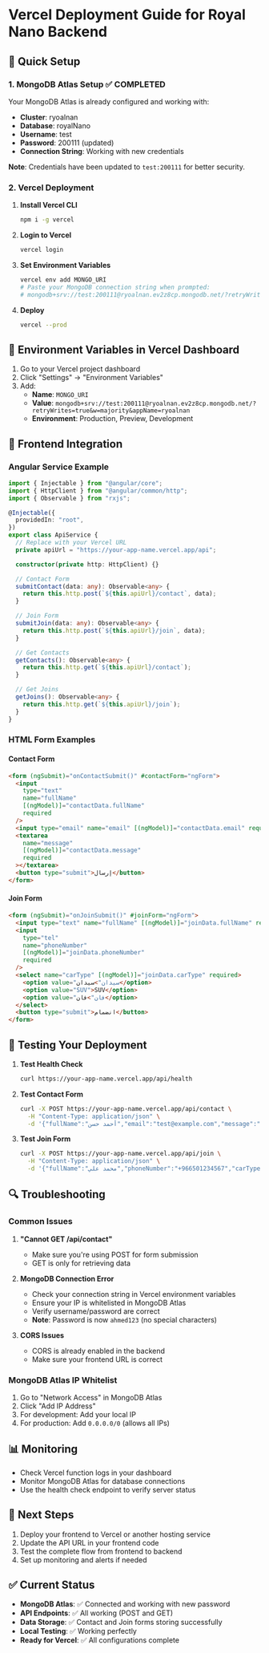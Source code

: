 # Vercel Deployment Guide for Royal Nano Backend

## 🚀 Quick Setup

### 1. MongoDB Atlas Setup ✅ COMPLETED

Your MongoDB Atlas is already configured and working with:

- **Cluster**: ryoalnan
- **Database**: royalNano
- **Username**: test
- **Password**: 200111 (updated)
- **Connection String**: Working with new credentials

**Note**: Credentials have been updated to `test:200111` for better security.

### 2. Vercel Deployment

1. **Install Vercel CLI**

   ```bash
   npm i -g vercel
   ```

2. **Login to Vercel**

   ```bash
   vercel login
   ```

3. **Set Environment Variables**

   ```bash
   vercel env add MONGO_URI
   # Paste your MongoDB connection string when prompted:
   # mongodb+srv://test:200111@ryoalnan.ev2z8cp.mongodb.net/?retryWrites=true&w=majority&appName=ryoalnan
   ```

4. **Deploy**

   ```bash
   vercel --prod
   ```

## 🔧 Environment Variables in Vercel Dashboard

1. Go to your Vercel project dashboard
2. Click "Settings" → "Environment Variables"
3. Add:
   - **Name**: `MONGO_URI`
   - **Value**: `mongodb+srv://test:200111@ryoalnan.ev2z8cp.mongodb.net/?retryWrites=true&w=majority&appName=ryoalnan`
   - **Environment**: Production, Preview, Development

## 📱 Frontend Integration

### Angular Service Example

```typescript
import { Injectable } from "@angular/core";
import { HttpClient } from "@angular/common/http";
import { Observable } from "rxjs";

@Injectable({
  providedIn: "root",
})
export class ApiService {
  // Replace with your Vercel URL
  private apiUrl = "https://your-app-name.vercel.app/api";

  constructor(private http: HttpClient) {}

  // Contact Form
  submitContact(data: any): Observable<any> {
    return this.http.post(`${this.apiUrl}/contact`, data);
  }

  // Join Form
  submitJoin(data: any): Observable<any> {
    return this.http.post(`${this.apiUrl}/join`, data);
  }

  // Get Contacts
  getContacts(): Observable<any> {
    return this.http.get(`${this.apiUrl}/contact`);
  }

  // Get Joins
  getJoins(): Observable<any> {
    return this.http.get(`${this.apiUrl}/join`);
  }
}
```

### HTML Form Examples

#### Contact Form

```html
<form (ngSubmit)="onContactSubmit()" #contactForm="ngForm">
  <input
    type="text"
    name="fullName"
    [(ngModel)]="contactData.fullName"
    required
  />
  <input type="email" name="email" [(ngModel)]="contactData.email" required />
  <textarea
    name="message"
    [(ngModel)]="contactData.message"
    required
  ></textarea>
  <button type="submit">إرسال</button>
</form>
```

#### Join Form

```html
<form (ngSubmit)="onJoinSubmit()" #joinForm="ngForm">
  <input type="text" name="fullName" [(ngModel)]="joinData.fullName" required />
  <input
    type="tel"
    name="phoneNumber"
    [(ngModel)]="joinData.phoneNumber"
    required
  />
  <select name="carType" [(ngModel)]="joinData.carType" required>
    <option value="سيدان">سيدان</option>
    <option value="SUV">SUV</option>
    <option value="فان">فان</option>
  </select>
  <button type="submit">انضمام</button>
</form>
```

## 🧪 Testing Your Deployment

1. **Test Health Check**

   ```bash
   curl https://your-app-name.vercel.app/api/health
   ```

2. **Test Contact Form**

   ```bash
   curl -X POST https://your-app-name.vercel.app/api/contact \
     -H "Content-Type: application/json" \
     -d '{"fullName":"أحمد حسن","email":"test@example.com","message":"مرحباً"}'
   ```

3. **Test Join Form**

   ```bash
   curl -X POST https://your-app-name.vercel.app/api/join \
     -H "Content-Type: application/json" \
     -d '{"fullName":"محمد علي","phoneNumber":"+966501234567","carType":"سيدان"}'
   ```

## 🔍 Troubleshooting

### Common Issues

1. **"Cannot GET /api/contact"**

   - Make sure you're using POST for form submission
   - GET is only for retrieving data

2. **MongoDB Connection Error**

   - Check your connection string in Vercel environment variables
   - Ensure your IP is whitelisted in MongoDB Atlas
   - Verify username/password are correct
   - **Note**: Password is now `ahmed123` (no special characters)

3. **CORS Issues**

   - CORS is already enabled in the backend
   - Make sure your frontend URL is correct

### MongoDB Atlas IP Whitelist

1. Go to "Network Access" in MongoDB Atlas
2. Click "Add IP Address"
3. For development: Add your local IP
4. For production: Add `0.0.0.0/0` (allows all IPs)

## 📊 Monitoring

- Check Vercel function logs in your dashboard
- Monitor MongoDB Atlas for database connections
- Use the health check endpoint to verify server status

## 🎯 Next Steps

1. Deploy your frontend to Vercel or another hosting service
2. Update the API URL in your frontend code
3. Test the complete flow from frontend to backend
4. Set up monitoring and alerts if needed

## ✅ Current Status

- **MongoDB Atlas**: ✅ Connected and working with new password
- **API Endpoints**: ✅ All working (POST and GET)
- **Data Storage**: ✅ Contact and Join forms storing successfully
- **Local Testing**: ✅ Working perfectly
- **Ready for Vercel**: ✅ All configurations complete
